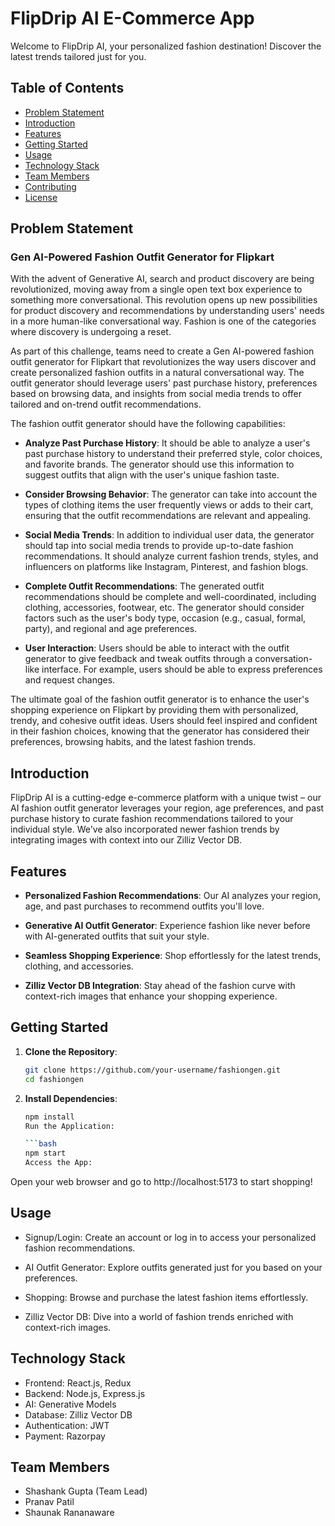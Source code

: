# FlipDrip AI E-Commerce App

Welcome to FlipDrip AI, your personalized fashion destination! Discover the latest trends tailored just for you.

## Table of Contents

- [Problem Statement](#problem-statement)
- [Introduction](#introduction)
- [Features](#features)
- [Getting Started](#getting-started)
- [Usage](#usage)
- [Technology Stack](#technology-stack)
- [Team Members](#team-members)
- [Contributing](#contributing)
- [License](#license)

## Problem Statement

### Gen AI-Powered Fashion Outfit Generator for Flipkart

With the advent of Generative AI, search and product discovery are being revolutionized, moving away from a single open text box experience to something more conversational. This revolution opens up new possibilities for product discovery and recommendations by understanding users' needs in a more human-like conversational way. Fashion is one of the categories where discovery is undergoing a reset.

As part of this challenge, teams need to create a Gen AI-powered fashion outfit generator for Flipkart that revolutionizes the way users discover and create personalized fashion outfits in a natural conversational way. The outfit generator should leverage users' past purchase history, preferences based on browsing data, and insights from social media trends to offer tailored and on-trend outfit recommendations.

The fashion outfit generator should have the following capabilities:

- **Analyze Past Purchase History**: It should be able to analyze a user's past purchase history to understand their preferred style, color choices, and favorite brands. The generator should use this information to suggest outfits that align with the user's unique fashion taste.

- **Consider Browsing Behavior**: The generator can take into account the types of clothing items the user frequently views or adds to their cart, ensuring that the outfit recommendations are relevant and appealing.

- **Social Media Trends**: In addition to individual user data, the generator should tap into social media trends to provide up-to-date fashion recommendations. It should analyze current fashion trends, styles, and influencers on platforms like Instagram, Pinterest, and fashion blogs.

- **Complete Outfit Recommendations**: The generated outfit recommendations should be complete and well-coordinated, including clothing, accessories, footwear, etc. The generator should consider factors such as the user's body type, occasion (e.g., casual, formal, party), and regional and age preferences.

- **User Interaction**: Users should be able to interact with the outfit generator to give feedback and tweak outfits through a conversation-like interface. For example, users should be able to express preferences and request changes.

The ultimate goal of the fashion outfit generator is to enhance the user's shopping experience on Flipkart by providing them with personalized, trendy, and cohesive outfit ideas. Users should feel inspired and confident in their fashion choices, knowing that the generator has considered their preferences, browsing habits, and the latest fashion trends.

## Introduction

FlipDrip AI is a cutting-edge e-commerce platform with a unique twist – our AI fashion outfit generator leverages your region, age preferences, and past purchase history to curate fashion recommendations tailored to your individual style. We've also incorporated newer fashion trends by integrating images with context into our Zilliz Vector DB.

## Features

- **Personalized Fashion Recommendations**: Our AI analyzes your region, age, and past purchases to recommend outfits you'll love.

- **Generative AI Outfit Generator**: Experience fashion like never before with AI-generated outfits that suit your style.

- **Seamless Shopping Experience**: Shop effortlessly for the latest trends, clothing, and accessories.

- **Zilliz Vector DB Integration**: Stay ahead of the fashion curve with context-rich images that enhance your shopping experience.

## Getting Started

1. **Clone the Repository**:

   ```bash
   git clone https://github.com/your-username/fashiongen.git
   cd fashiongen
2. **Install Dependencies**:

    ```bash
    npm install
    Run the Application:

    ```bash
    npm start
    Access the App:

Open your web browser and go to http://localhost:5173 to start shopping!

## Usage
- Signup/Login: Create an account or log in to access your personalized fashion recommendations.

- AI Outfit Generator: Explore outfits generated just for you based on your preferences.

- Shopping: Browse and purchase the latest fashion items effortlessly.

- Zilliz Vector DB: Dive into a world of fashion trends enriched with context-rich images.

## Technology Stack
- Frontend: React.js, Redux
- Backend: Node.js, Express.js
- AI: Generative Models
- Database: Zilliz Vector DB
- Authentication: JWT
- Payment: Razorpay
## Team Members
- Shashank Gupta (Team Lead)
- Pranav Patil
- Shaunak Rananaware
